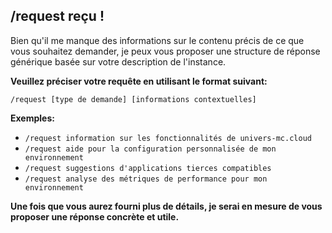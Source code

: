## /request reçu ! 

Bien qu'il me manque des informations sur le contenu précis de ce que vous souhaitez demander, je peux vous proposer une structure de réponse générique basée sur votre description de l'instance.  

**Veuillez préciser votre requête en utilisant le format suivant:**

`/request [type de demande] [informations contextuelles]`

**Exemples:**

* `/request information sur les fonctionnalités de univers-mc.cloud`
* `/request aide pour la configuration personnalisée de mon environnement`
* `/request suggestions d'applications tierces compatibles`
* `/request analyse des métriques de performance pour mon environnement`

 **Une fois que vous aurez fourni plus de détails, je serai en mesure de vous proposer une réponse concrète et utile.**



